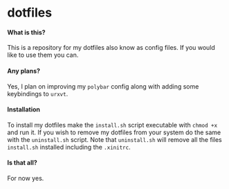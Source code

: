 # dotfiles
#### What is this?
This is a repository for my dotfiles also know as config files.  If you would like to use them you can.

#### Any plans?
Yes, I plan on improving my `polybar` config along with adding some keybindings to `urxvt`.

#### Installation
To install my dotfiles make the `install.sh` script executable with `chmod +x` and run it.  If you wish to remove my dotfiles from your system do the same with the `uninstall.sh` script.  Note that `uninstall.sh` will remove all the files `install.sh` installed including the `.xinitrc`.

#### Is that all?
For now yes.
